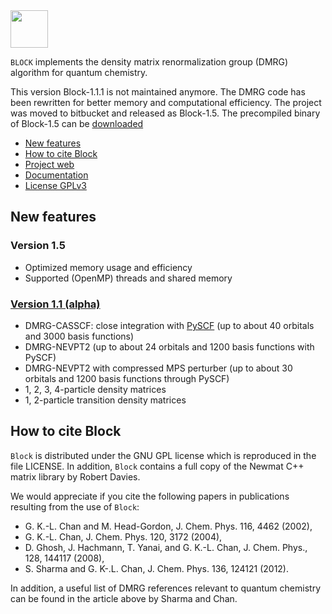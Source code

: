 <img src="https://raw.githubusercontent.com/sanshar/Block/master/README_Examples/block_logo.jpg" width="60px" height="60px" />

`BLOCK` implements the density matrix renormalization group (DMRG) algorithm for quantum chemistry.

This version Block-1.1.1 is not maintained anymore.  The DMRG code has been
rewritten for better memory and computational efficiency.  The project was moved
to bitbucket and released as Block-1.5.  The precompiled binary of Block-1.5 can
be [downloaded](https://sanshar.github.io/Block/build.html#precompiled-binary)

* [New features](#new-features)
* [How to cite Block](#how-to-cite-block)
* [Project web](http://chan.caltech.edu/software/block)
* [Documentation](https://sanshar.github.io/Block)
* [License GPLv3](../master/LICENSE.txt)


New features
------------

### Version 1.5

* Optimized memory usage and efficiency
* Supported (OpenMP) threads and shared memory

### [Version 1.1 (alpha)](../../releases/latest)

* DMRG-CASSCF: close integration with [PySCF](http://chemists.princeton.edu/chan/software/pyscf/)
  (up to about 40 orbitals and 3000 basis functions)
* DMRG-NEVPT2 (up to about 24 orbitals and 1200 basis functions with PySCF)
* DMRG-NEVPT2 with compressed MPS perturber (up to about 30 orbitals and 1200
  basis functions through PySCF)
* 1, 2, 3, 4-particle density matrices
* 1, 2-particle transition density matrices

How to cite Block
-----------------

`Block` is distributed under the GNU GPL license which is reproduced in the file LICENSE.
In addition, `Block` contains a full copy of the Newmat C++ matrix library by Robert Davies.

We would appreciate if you cite the following papers in publications resulting from the
use of `Block`:

* G. K.-L. Chan and M. Head-Gordon, J. Chem. Phys. 116, 4462 (2002),
* G. K.-L. Chan, J. Chem. Phys. 120, 3172 (2004),
* D. Ghosh, J. Hachmann, T. Yanai, and G. K.-L. Chan, J. Chem. Phys., 128, 144117 (2008),
* S. Sharma and G. K-.L. Chan, J. Chem. Phys. 136, 124121 (2012).

In addition, a useful list of DMRG references relevant to quantum chemistry can be found
in the article above by Sharma and Chan.


